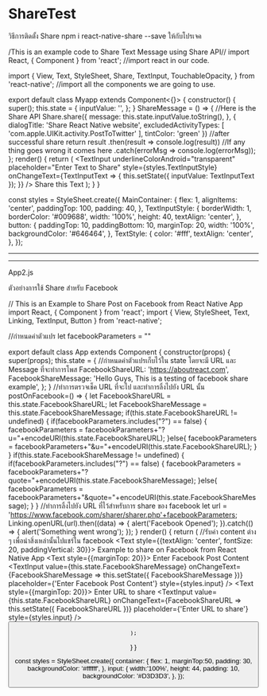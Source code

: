 # ShareTest
วิธีการติดตั้ง Share 
npm i react-native-share --save ให้กับโปรเจค

/This is an example code to Share Text Message using Share API// 
import React, { Component } from 'react';
//import react in our code.

import { View, Text, StyleSheet, Share, TextInput, TouchableOpacity, } from 'react-native';
//import all the components we are going to use. 

export default class Myapp extends Component<{}> {
  constructor() {
    super();
    this.state = {
      inputValue: '',
    };
  }
  ShareMessage = () => {
    //Here is the Share API 
    Share.share({
      message: this.state.inputValue.toString(),
    }, {
      dialogTitle: 'Share React Native website',
      excludedActivityTypes: [
        'com.apple.UIKit.activity.PostToTwitter'
      ],
      tintColor: 'green'
    })
    //after successful share return result
    .then(result => console.log(result))
    //If any thing goes wrong it comes here
    .catch(errorMsg => console.log(errorMsg));
  };
  render() {
    return (
      <View style={styles.MainContainer}>
        <TextInput
          underlineColorAndroid="transparent"
          placeholder="Enter Text to Share"
          style={styles.TextInputStyle}
          onChangeText={TextInputText => {
            this.setState({ inputValue: TextInputText });
          }}
        />
        <TouchableOpacity
          onPress={this.ShareMessage}
          activeOpacity={0.5}
          style={styles.button}>
          <Text style={styles.TextStyle}>Share this Text</Text>
        </TouchableOpacity>
      </View>
    );
  }
}

const styles = StyleSheet.create({
  MainContainer: {
    flex: 1,
    alignItems: 'center',
    paddingTop: 100,
    padding: 40,
  },
  TextInputStyle: {
    borderWidth: 1,
    borderColor: '#009688',
    width: '100%',
    height: 40,
    textAlign: 'center',
  },
  button: {
    paddingTop: 10,
    paddingBottom: 10,
    marginTop: 20,
    width: '100%',
    backgroundColor: '#646464',
  },
  TextStyle: {
    color: '#fff',
    textAlign: 'center',
  },
});


--------------------------------------------------------------------------------------------------------------------------
--------------------------------------------------------------------------------------------------------------------------


App2.js

ตัวอย่างการใช้ Share สำหรับ Facebook



// This is an Example to Share Post on Facebook from React Native App
import React, { Component } from 'react';
import { View, StyleSheet, Text, Linking, TextInput, Button } from 'react-native';

//กำหนดค่าตัวแปร
let facebookParameters = ""

export default class App extends Component {
  constructor(props) {
    super(props);
    this.state = {
      //กำหนดค่าตัวแปรเก็บไว้ใน state โดยจะมี URL และ Message ที่จะทำการโพส
      FacebookShareURL: 'https://aboutreact.com',
      FacebookShareMessage: 'Hello Guys, This is a testing of facebook share example',
    };
  }
  //ทำการตรวจเช็ค URL ที่จะไป และทำการลิ้งไปยัง URL นั้น
  postOnFacebook=() => {
    let FacebookShareURL = this.state.FacebookShareURL;
    let FacebookShareMessage = this.state.FacebookShareMessage;
    if(this.state.FacebookShareURL != undefined)
    {
        if(facebookParameters.includes("?") == false)
        {
            facebookParameters = facebookParameters+"?u="+encodeURI(this.state.FacebookShareURL);
        }else{
            facebookParameters = facebookParameters+"&u="+encodeURI(this.state.FacebookShareURL);
        }
    }
    if(this.state.FacebookShareMessage != undefined)
    {
        if(facebookParameters.includes("?") == false)
        {
            facebookParameters = facebookParameters+"?quote="+encodeURI(this.state.FacebookShareMessage);
        }else{
            facebookParameters = facebookParameters+"&quote="+encodeURI(this.state.FacebookShareMessage);
        }
    }
     //ทำการลิ้งไปยัง URL ที่ไว้สำหรับการ share ของ facebook
    let url = 'https://www.facebook.com/sharer/sharer.php'+facebookParameters;
    Linking.openURL(url).then((data) => {
      alert('Facebook Opened');
    }).catch(() => {
      alert('Something went wrong');
    });
  }
  render() {
    return (
    //รับค่า content ต่าง ๆ เพื่อนำสิ่งเหล่านั้นไปแชร์ใน facebook
      <View style={styles.container}>
        <Text style={{textAlign: 'center', fontSize: 20, paddingVertical: 30}}>
          Example to share on Facebook from React Native App
        </Text>
        <Text style={{marginTop: 20}}>
          Enter Facebook Post Content
        </Text>
        <TextInput
          value={this.state.FacebookShareMessage}
          onChangeText={FacebookShareMessage => this.setState({ FacebookShareMessage })}
          placeholder={'Enter Facebook Post Content'}
          style={styles.input}
        />
        <Text style={{marginTop: 20}}>
          Enter URL to share
        </Text>
        <TextInput
          value={this.state.FacebookShareURL}
          onChangeText={FacebookShareURL => this.setState({ FacebookShareURL })}
          placeholder={'Enter URL to share'}
          style={styles.input}
        />
        <View style={{marginTop:20}}>
          <Button
            onPress={this.postOnFacebook}
            title= 'Share on Facebook'
            />
        </View>
      </View>

    );
  }
}

const styles = StyleSheet.create({
  container: {
    flex: 1,
    marginTop:50,
    padding: 30,
    backgroundColor: '#ffffff',
  },
 input: {
   width:'100%',
   height: 44,
   padding: 10,
   backgroundColor: '#D3D3D3',
 },
});
